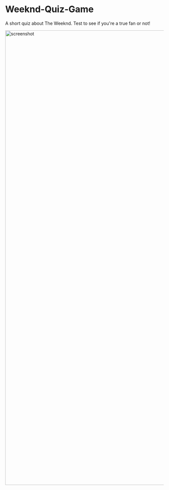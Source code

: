 # Weeknd-Quiz-Game
A short quiz about The Weeknd. Test to see if you're a true fan or not!



<img width="1440" alt="screenshot" src="https://user-images.githubusercontent.com/91798447/158961405-1746029b-6c1c-443c-94b9-48719e75ab1f.png">
